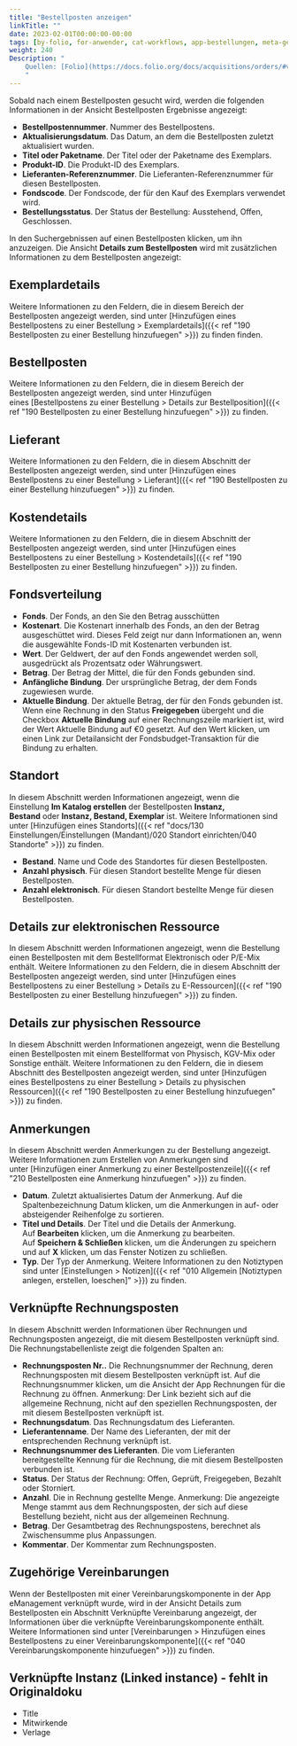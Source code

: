 ```yaml
---
title: "Bestellposten anzeigen"
linkTitle: ""
date: 2023-02-01T00:00:00-00:00
tags: [by-folio, for-anwender, cat-workflows, app-bestellungen, meta-gemeldet_docsfolioorg]
weight: 240
Description: "
    Quellen: [Folio](https://docs.folio.org/docs/acquisitions/orders/#viewing-order-line-details) & [GBV](https://info.gbv.de/display/FOLIOGBVEXTERN/Folio:+Bestellposten+anzeigen)
    "
---
```


Sobald nach einem Bestellposten gesucht wird, werden die folgenden Informationen in der Ansicht Bestellposten Ergebnisse angezeigt:

* **Bestellpostennummer**. Nummer des Bestellpostens.
* **Aktualisierungsdatum**. Das Datum, an dem die Bestellposten zuletzt aktualisiert wurden.
* **Titel oder Paketname**. Der Titel oder der Paketname des Exemplars.
* **Produkt-ID**. Die Produkt-ID des Exemplars.
* **Lieferanten-Referenznummer**. Die Lieferanten-Referenznummer für diesen Bestellposten.
* **Fondscode**. Der Fondscode, der für den Kauf des Exemplars verwendet wird.
* **Bestellungsstatus**. Der Status der Bestellung: Ausstehend, Offen, Geschlossen.

In den Suchergebnissen auf einen Bestellposten klicken, um ihn anzuzeigen. Die Ansicht **Details zum Bestellposten** wird mit zusätzlichen Informationen zu dem Bestellposten angezeigt:

## Exemplardetails

Weitere Informationen zu den Feldern, die in diesem Bereich der Bestellposten angezeigt werden, sind unter [Hinzufügen eines Bestellpostens zu einer Bestellung > Exemplardetails]({{< ref "190 Bestellposten zu einer Bestellung hinzufuegen" >}}) zu finden finden.

## Bestellposten

Weitere Informationen zu den Feldern, die in diesem Bereich der Bestellposten angezeigt werden, sind unter Hinzufügen eines [Bestellpostens zu einer Bestellung > Details zur Bestellposition]({{< ref "190 Bestellposten zu einer Bestellung hinzufuegen" >}}) zu finden.

## Lieferant

Weitere Informationen zu den Feldern, die in diesem Abschnitt der Bestellposten angezeigt werden, sind unter [Hinzufügen eines Bestellpostens zu einer Bestellung > Lieferant]({{< ref "190 Bestellposten zu einer Bestellung hinzufuegen" >}}) zu finden.

## Kostendetails

Weitere Informationen zu den Feldern, die in diesem Abschnitt der Bestellposten angezeigt werden, sind unter [Hinzufügen eines Bestellpostens zu einer Bestellung > Kostendetails]({{< ref "190 Bestellposten zu einer Bestellung hinzufuegen" >}}) zu finden.

## Fondsverteilung

* **Fonds**. Der Fonds, an den Sie den Betrag ausschütten
* **Kostenart**. Die Kostenart innerhalb des Fonds, an den der Betrag ausgeschüttet wird. Dieses Feld zeigt nur dann Informationen an, wenn die ausgewählte Fonds-ID mit Kostenarten verbunden ist.
* **Wert**. Der Geldwert, der auf den Fonds angewendet werden soll, ausgedrückt als Prozentsatz oder Währungswert.
* **Betrag**. Der Betrag der Mittel, die für den Fonds gebunden sind.
* **Anfängliche Bindung**. Der ursprüngliche Betrag, der dem Fonds zugewiesen wurde.
* **Aktuelle Bindung**. Der aktuelle Betrag, der für den Fonds gebunden ist. Wenn eine Rechnung in den Status **Freigegeben** übergeht und die Checkbox **Aktuelle Bindung** auf einer Rechnungszeile markiert ist, wird der Wert Aktuelle Bindung auf €0 gesetzt. Auf den Wert klicken, um einen Link zur Detailansicht der Fondsbudget-Transaktion für die Bindung zu erhalten.

## Standort

In diesem Abschnitt werden Informationen angezeigt, wenn die Einstellung **Im Katalog erstellen** der Bestellposten **Instanz, Bestand** oder **Instanz, Bestand, Exemplar** ist. Weitere Informationen sind unter [Hinzufügen eines Standorts]({{< ref "docs/130 Einstellungen/Einstellungen (Mandant)/020 Standort einrichten/040 Standorte" >}}) zu finden.

* **Bestand**. Name und Code des Standortes für diesen Bestellposten.
* **Anzahl physisch**. Für diesen Standort bestellte Menge für diesen Bestellposten.
* **Anzahl elektronisch**. Für diesen Standort bestellte Menge für diesen Bestellposten.

## Details zur elektronischen Ressource

In diesem Abschnitt werden Informationen angezeigt, wenn die Bestellung einen Bestellposten mit dem Bestellformat Elektronisch oder P/E-Mix enthält. Weitere Informationen zu den Feldern, die in diesem Abschnitt der Bestellposten angezeigt werden, sind unter [Hinzufügen eines Bestellpostens zu einer Bestellung > Details zu E-Ressourcen]({{< ref "190 Bestellposten zu einer Bestellung hinzufuegen" >}}) zu finden.

## Details zur physischen Ressource

In diesem Abschnitt werden Informationen angezeigt, wenn die Bestellung einen Bestellposten mit einem Bestellformat von Physisch, KGV-Mix oder Sonstige enthält. Weitere Informationen zu den Feldern, die in diesem Abschnitt des Bestellposten angezeigt werden, sind unter [Hinzufügen eines Bestellpostens zu einer Bestellung > Details zu physischen Ressourcen]({{< ref "190 Bestellposten zu einer Bestellung hinzufuegen" >}}) zu finden.

## Anmerkungen

In diesem Abschnitt werden Anmerkungen zu der Bestellung angezeigt. Weitere Informationen zum Erstellen von Anmerkungen sind unter [Hinzufügen einer Anmerkung zu einer Bestellpostenzeile]({{< ref "210 Bestellposten eine Anmerkung hinzufuegen" >}}) zu finden.

* **Datum**. Zuletzt aktualisiertes Datum der Anmerkung. Auf die Spaltenbezeichnung Datum klicken, um die Anmerkungen in auf- oder absteigender Reihenfolge zu sortieren.
* **Titel und Details**. Der Titel und die Details der Anmerkung. Auf **Bearbeiten** klicken, um die Anmerkung zu bearbeiten. Auf **Speichern & Schließen** klicken, um die Änderungen zu speichern und auf **X** klicken, um das Fenster Notizen zu schließen.
* **Typ**. Der Typ der Anmerkung. Weitere Informationen zu den Notiztypen sind unter [Einstellungen > Notizen]({{< ref "010 Allgemein [Notiztypen anlegen, erstellen, loeschen]" >}}) zu finden.

## Verknüpfte Rechnungsposten

In diesem Abschnitt werden Informationen über Rechnungen und Rechnungsposten angezeigt, die mit diesem Bestellposten verknüpft sind. Die Rechnungstabellenliste zeigt die folgenden Spalten an:

* **Rechnungsposten Nr..** Die Rechnungsnummer der Rechnung, deren Rechnungsposten mit diesem Bestellposten verknüpft ist. Auf die Rechnungsnummer klicken, um die Ansicht der App Rechnungen für die Rechnung zu öffnen. Anmerkung: Der Link bezieht sich auf die allgemeine Rechnung, nicht auf den speziellen Rechnungsposten, der mit diesem Bestellposten verknüpft ist.
* **Rechnungsdatum**. Das Rechnungsdatum des Lieferanten.
* **Lieferantenname**. Der Name des Lieferanten, der mit der entsprechenden Rechnung verknüpft ist.
* **Rechnungsnummer des Lieferanten**. Die vom Lieferanten bereitgestellte Kennung für die Rechnung, die mit diesem Bestellposten verbunden ist.
* **Status**. Der Status der Rechnung: Offen, Geprüft, Freigegeben, Bezahlt oder Storniert.
* **Anzahl**. Die in Rechnung gestellte Menge. Anmerkung: Die angezeigte Menge stammt aus dem Rechnungsposten, der sich auf diese Bestellung bezieht, nicht aus der allgemeinen Rechnung.
* **Betrag**. Der Gesamtbetrag des Rechnungspostens, berechnet als Zwischensumme plus Anpassungen.
* **Kommentar**. Der Kommentar zum Rechnungsposten.

## Zugehörige Vereinbarungen

Wenn der Bestellposten mit einer Vereinbarungskomponente in der App eManagement verknüpft wurde, wird in der Ansicht Details zum Bestellposten ein Abschnitt Verknüpfte Vereinbarung angezeigt, der Informationen über die verknüpfte Vereinbarungskomponente enthält. Weitere Informationen sind unter [Vereinbarungen > Hinzufügen eines Bestellpostens zu einer Vereinbarungskomponente]({{< ref "040 Vereinbarungskomponente hinzufuegen" >}}) zu finden.

## Verknüpfte Instanz (Linked instance) - fehlt in Originaldoku

* Title
* Mitwirkende
* Verlage
